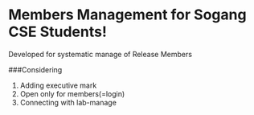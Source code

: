 # Members Management for Sogang CSE Students!
 Developed for systematic manage of Release Members

 ###Considering
 1. Adding executive mark
 2. Open only for members(=login)
 3. Connecting with lab-manage